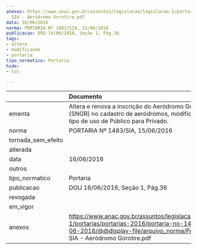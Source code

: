 ```yaml
---
anexos: https://www.anac.gov.br/assuntos/legislacao/legislacao-1/portarias/portarias-2016/portaria-no-1483-sia-15-06-2016/@@display-file/arquivo_norma/PA2016-1483
  SIA - Aeródromo Gorotire.pdf
data: 16/06/2016
norma: PORTARIA Nº 1483/SIA, 15/06/2016
publicacao: DOU 16/06/2016, Seção 1, Pág.36
tags:
- altera
- modificando
- portaria
tipo_normatico: Portaria
hide: 
- toc 
 
---
```


|                    | Documento                                                                                                                                                                               |
|:-------------------|:----------------------------------------------------------------------------------------------------------------------------------------------------------------------------------------|
| ementa             | Altera e renova a inscrição do Aeródromo Gorotire/PA (SNGR) no cadastro de aeródromos, modificando seu tipo de uso de Público para Privado.                                             |
| norma              | PORTARIA Nº 1483/SIA, 15/06/2016                                                                                                                                                        |
| tornada_sem_efeito |                                                                                                                                                                                         |
| alterada           |                                                                                                                                                                                         |
| data               | 16/06/2016                                                                                                                                                                              |
| outros             |                                                                                                                                                                                         |
| tipo_normatico     | Portaria                                                                                                                                                                                |
| publicacao         | DOU 16/06/2016, Seção 1, Pág.36                                                                                                                                                         |
| revogada           |                                                                                                                                                                                         |
| em_vigor           |                                                                                                                                                                                         |
| anexos             | https://www.anac.gov.br/assuntos/legislacao/legislacao-1/portarias/portarias-2016/portaria-no-1483-sia-15-06-2016/@@display-file/arquivo_norma/PA2016-1483 SIA - Aeródromo Gorotire.pdf |